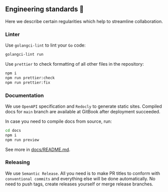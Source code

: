 ## Engineering standards 🤝

Here we describe certain regularities which help to streamline collaboration.

### Linter

Use `golangci-lint` to lint your `Go` code:

```bash
golangci-lint run
```

Use `prettier` to check formatting of all other files in the repository:

```bash
npm i
npm run prettier:check
npm run prettier:fix
```

### Documentation

We use `OpenAPI` specification and `Redocly` to generate static sites.
Compiled docs for `main` branch are available at GitBook after deployment succeeded.

In case you need to compile docs from source, run:

```bash
cd docs
npm i
npm run preview
```

See more in [docs/README.md](./docs/README.md).

### Releasing

We use `Semantic Release`. All you need is to make PR titles to conform with `conventional commits`
and everything else will be done automatically.
No need to push tags, create releases yourself or merge release branches.
